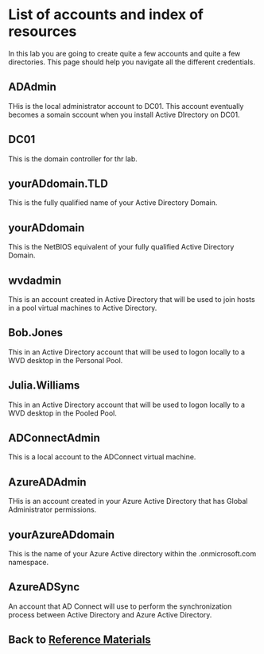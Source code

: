 # List of accounts and index of resources

In this lab you are going to create quite a few accounts and quite a few directories.  This page should help you navigate all the different credentials.

## ADAdmin

THis is the local administrator account to DC01.  This account eventually becomes a somain sccount when you install Active DIrectory on DC01.

## DC01

This is the domain controller for thr lab.

## yourADdomain.TLD

This is the fully qualified name of your Active Directory Domain.

## yourADdomain

This is the NetBIOS equivalent of your fully qualified Active Directory Domain.

## wvdadmin

This is an account created in Active Directory that will be used to join hosts in a pool virtual machines to Active Directory.

## Bob.Jones

This in an Active Directory account that will be used to logon locally to a WVD desktop in the Personal Pool.

## Julia.Williams

This in an Active Directory account that will be used to logon locally to a WVD desktop in the Pooled Pool.

## ADConnectAdmin

This is a local account to the ADConnect virtual machine.

## AzureADAdmin

THis is an account created in your Azure Active Directory that has Global Administrator permissions.

## yourAzureADdomain

This is the name of your Azure Active directory within the .onmicrosoft.com namespace.

## AzureADSync

An account that AD Connect will use to perform the synchronization process between Active Directory and Azure Active Directory.

## Back to [Reference Materials](index.md)
